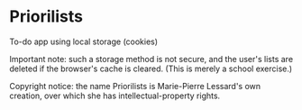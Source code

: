 # Priorilists
To-do app using local storage (cookies)

Important note: such a storage method is not secure, and the user's lists are deleted if the browser's cache is cleared. (This is merely a school exercise.)

Copyright notice: the name Priorilists is Marie-Pierre Lessard's own creation, over which she has intellectual-property rights. 

